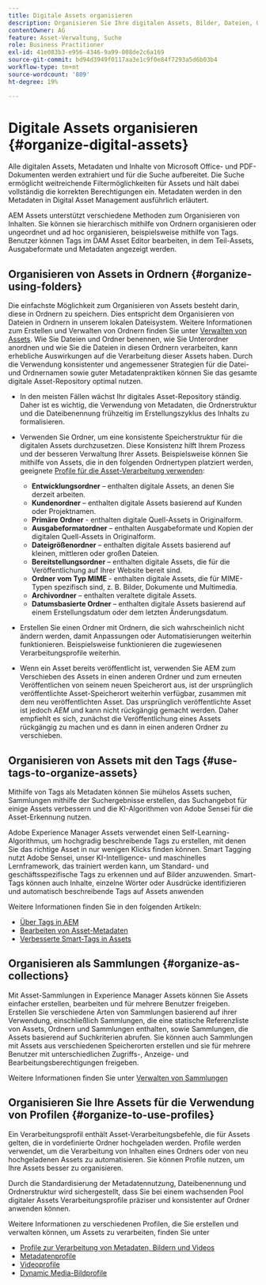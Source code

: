 ```yaml
---
title: Digitale Assets organisieren
description: Organisieren Sie Ihre digitalen Assets, Bilder, Dateien, Ordner usw. mithilfe von Experience Manager.
contentOwner: AG
feature: Asset-Verwaltung, Suche
role: Business Practitioner
exl-id: 41e083b3-e956-4346-9a99-008de2c6a169
source-git-commit: bd94d3949f0117aa3e1c9f0e84f7293a5d6b03b4
workflow-type: tm+mt
source-wordcount: '809'
ht-degree: 19%

---
```


# Digitale Assets organisieren {#organize-digital-assets}

Alle digitalen Assets, Metadaten und Inhalte von Microsoft Office- und PDF-Dokumenten werden extrahiert und für die Suche aufbereitet. Die Suche ermöglicht weitreichende Filtermöglichkeiten für Assets und hält dabei vollständig die korrekten Berechtigungen ein. Metadaten werden in den Metadaten in Digital Asset Management ausführlich erläutert.

AEM Assets unterstützt verschiedene Methoden zum Organisieren von Inhalten. Sie können sie hierarchisch mithilfe von Ordnern organisieren oder ungeordnet und ad hoc organisieren, beispielsweise mithilfe von Tags. Benutzer können Tags im DAM Asset Editor bearbeiten, in dem Teil-Assets, Ausgabeformate und Metadaten angezeigt werden.

## Organisieren von Assets in Ordnern {#organize-using-folders}

Die einfachste Möglichkeit zum Organisieren von Assets besteht darin, diese in Ordnern zu speichern. Dies entspricht dem Organisieren von Dateien in Ordnern in unserem lokalen Dateisystem. Weitere Informationen zum Erstellen und Verwalten von Ordnern finden Sie unter [Verwalten von Assets](managing-assets-touch-ui.md). Wie Sie Dateien und Ordner benennen, wie Sie Unterordner anordnen und wie Sie die Dateien in diesen Ordnern verarbeiten, kann erhebliche Auswirkungen auf die Verarbeitung dieser Assets haben. Durch die Verwendung konsistenter und angemessener Strategien für die Datei- und Ordnernamen sowie guter Metadatenpraktiken können Sie das gesamte digitale Asset-Repository optimal nutzen.

* In den meisten Fällen wächst Ihr digitales Asset-Repository ständig. Daher ist es wichtig, die Verwendung von Metadaten, die Ordnerstruktur und die Dateibenennung frühzeitig im Erstellungszyklus des Inhalts zu formalisieren.
* Verwenden Sie Ordner, um eine konsistente Speicherstruktur für die digitalen Assets durchzusetzen. Diese Konsistenz hilft Ihrem Prozess und der besseren Verwaltung Ihrer Assets. Beispielsweise können Sie mithilfe von Assets, die in den folgenden Ordnertypen platziert werden, geeignete [Profile für die Asset-Verarbeitung verwenden](processing-profiles.md):

   * **Entwicklungsordner** – enthalten digitale Assets, an denen Sie derzeit arbeiten.
   * **Kundenordner** – enthalten digitale Assets basierend auf Kunden oder Projektnamen.
   * **Primäre Ordner**  - enthalten digitale Quell-Assets in Originalform.
   * **Ausgabeformatordner** – enthalten Ausgabeformate und Kopien der digitalen Quell-Assets in Originalform.
   * **Dateigrößenordner** – enthalten digitale Assets basierend auf kleinen, mittleren oder großen Dateien.
   * **Bereitstellungsordner** – enthalten digitale Assets, die für die Veröffentlichung auf Ihrer Website bereit sind.
   * **Ordner vom Typ MIME**  - enthalten digitale Assets, die für MIME-Typen spezifisch sind, z. B. Bilder, Dokumente und Multimedia.
   * **Archivordner** – enthalten veraltete digitale Assets.
   * **Datumsbasierte Ordner** – enthalten digitale Assets basierend auf einem Erstellungsdatum oder dem letzten Änderungsdatum.

* Erstellen Sie einen Ordner mit Ordnern, die sich wahrscheinlich nicht ändern werden, damit Anpassungen oder Automatisierungen weiterhin funktionieren. Beispielsweise funktionieren die zugewiesenen Verarbeitungsprofile weiterhin.
* Wenn ein Asset bereits veröffentlicht ist, verwenden Sie AEM zum Verschieben des Assets in einen anderen Ordner und zum erneuten Veröffentlichen von seinem neuen Speicherort aus, ist der ursprünglich veröffentlichte Asset-Speicherort weiterhin verfügbar, zusammen mit dem neu veröffentlichten Asset. Das ursprünglich veröffentlichte Asset ist jedoch *AEM* und kann nicht rückgängig gemacht werden. Daher empfiehlt es sich, zunächst die Veröffentlichung eines Assets rückgängig zu machen und es dann in einen anderen Ordner zu verschieben.

## Organisieren von Assets mit den Tags {#use-tags-to-organize-assets}

Mithilfe von Tags als Metadaten können Sie mühelos Assets suchen, Sammlungen mithilfe der Suchergebnisse erstellen, das Suchangebot für einige Assets verbessern und die KI-Algorithmen von Adobe Sensei für die Asset-Erkennung nutzen.

Adobe Experience Manager Assets verwendet einen Self-Learning-Algorithmus, um hochgradig beschreibende Tags zu erstellen, mit denen Sie das richtige Asset in nur wenigen Klicks finden können. Smart Tagging nutzt Adobe Sensei, unser KI-Intelligence- und maschinelles Lernframework, das trainiert werden kann, um Standard- und geschäftsspezifische Tags zu erkennen und auf Bilder anzuwenden. Smart-Tags können auch Inhalte, einzelne Wörter oder Ausdrücke identifizieren und automatisch beschreibende Tags auf Assets anwenden

Weitere Informationen finden Sie in den folgenden Artikeln:

* [Über Tags in AEM](/help/sites-authoring/tags.md)
* [Bearbeiten von Asset-Metadaten](meta-edit.md)
* [Verbesserte Smart-Tags in Assets](enhanced-smart-tags.md)

## Organisieren als Sammlungen {#organize-as-collections}

Mit Asset-Sammlungen in Experience Manager Assets können Sie Assets einfacher erstellen, bearbeiten und für mehrere Benutzer freigeben. Erstellen Sie verschiedene Arten von Sammlungen basierend auf ihrer Verwendung, einschließlich Sammlungen, die eine statische Referenzliste von Assets, Ordnern und Sammlungen enthalten, sowie Sammlungen, die Assets basierend auf Suchkriterien abrufen.  Sie können auch Sammlungen mit Assets aus verschiedenen Speicherorten erstellen und sie für mehrere Benutzer mit unterschiedlichen Zugriffs-, Anzeige- und Bearbeitungsberechtigungen freigeben.

Weitere Informationen finden Sie unter [Verwalten von Sammlungen](managing-collections-touch-ui.md)

<!-- TBD items: add screenshots where applicable
Any hints/recommendations of when to use what method of organizing? Some examples of how organizing helps towards a better taxonomy and improved content velocity.
Add back links to blog posts by marketing?
-->

## Organisieren Sie Ihre Assets für die Verwendung von Profilen {#organize-to-use-profiles}

Ein Verarbeitungsprofil enthält Asset-Verarbeitungsbefehle, die für Assets gelten, die in vordefinierte Ordner hochgeladen werden. Profile werden verwendet, um die Verarbeitung von Inhalten eines Ordners oder von neu hochgeladenen Assets zu automatisieren. Sie können Profile nutzen, um Ihre Assets besser zu organisieren.

Durch die Standardisierung der Metadatennutzung, Dateibenennung und Ordnerstruktur wird sichergestellt, dass Sie bei einem wachsenden Pool digitaler Assets Verarbeitungsprofile präziser und konsistenter auf Ordner anwenden können.

Weitere Informationen zu verschiedenen Profilen, die Sie erstellen und verwalten können, um Assets zu verarbeiten, finden Sie unter

* [Profile zur Verarbeitung von Metadaten, Bildern und Videos](processing-profiles.md)
* [Metadatenprofile](metadata-profiles.md)
* [Videoprofile](video-profiles.md)
* [Dynamic Media-Bildprofile](image-profiles.md)
